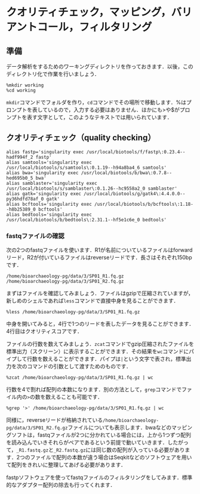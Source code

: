 # クオリティチェック，マッピング，バリアントコール，フィルタリング

## 準備
データ解析をするためのワーキングディレクトリを作っておきます．以後，このディレクトリ化で作業を行いましょう．
```
%mkdir working
%cd working
```
`mkdir`コマンドでフォルダを作り，`cd`コマンドでその場所で移動します．%はプロンプトを表しているので，入力する必要はありません．ほかにも>や$がプロンプトを表す文字として，このようなテキストでは用いられています．
## クオリティチェック（quality checking）

```
alias fastp='singularity exec /usr/local/biotools/f/fastp\:0.23.4--hadf994f_2 fastp'
alias samtools='singularity exec /usr/local/biotools/s/samtools\:0.1.19--h94a8ba4_6 samtools'
alias bwa='singularity exec /usr/local/biotools/b/bwa\:0.7.8--hed695b0_5 bwa'
alias samblaster='singularity exec /usr/local/biotools/s/samblaster\:0.1.26--hc9558a2_0 samblaster'
alias gatk='singularity exec /usr/local/biotools/g/gatk4\:4.4.0.0--py36hdfd78af_0 gatk'
alias bcftools='singularity exec /usr/local/biotools/b/bcftools\:1.18--h8b25389_0 bcftools'
alias bedtools='singularity exec /usr/local/biotools/b/bedtools\:2.31.1--hf5e1c6e_0 bedtools'
```
### fastqファイルの確認
次の2つのfastqファイルを使います．R1が名前についているファイルはforwardリード，R2が付いているファイルはreverseリードです．長さはそれぞれ150bpです．
```
/home/bioarchaeology-pg/data/3/SP01_R1.fq.gz
/home/bioarchaeology-pg/data/3/SP01_R2.fq.gz
```
まずはファイルを確認してみましょう．ファイルはgzipで圧縮されていますが，新しめのシェルであれば`less`コマンドで直接中身を見ることができます．
```
%less /home/bioarchaeology-pg/data/3/SP01_R1.fq.gz
```
中身を開いてみると，4行で1つのリードを表したデータを見ることができます．4行目はクオリティスコアです．

ファイルの行数を数えてみましょう．`zcat`コマンドでgzip圧縮されたファイルを標準出力（スクリーン）に表示することができます．その結果を`wc`コマンドにパイプして行数を数えることができます．パイプは`|`という文字で表され，標準出力を次のコマンドの引数として渡すためのものです．
```
%zcat /home/bioarchaeology-pg/data/3/SP01_R1.fq.gz | wc
```
行数を4で割れば配列の本数になります．別の方法として，`grep`コマンドでファイル内の`>`の数を数えることも可能です．
```
%grep '>' /home/bioarchaeology-pg/data/3/SP01_R1.fq.gz | wc
```

同様に，reverseリードが格納されている`/home/bioarchaeology-pg/data/3/SP01_R2.fq.gz`ファイルについても表示します．bwaなどのマッピングソフトは，fastqファイルが2つに分かれている場合には，上から1つずつ配列を読み込んでいきそれらがペアであるという前提で動いていきます．したがって，`_R1.fastq.gz`と`_R2.fastq.gz`には同じ数の配列が入っている必要があります．2つのファイルで配列の本数が違う場合はSeqkitなどのソフトウェアを用いて配列をきれいに整理してあげる必要があります．

fastpソフトウェアを使ってfastqファイルのフィルタリングをしてみます．標準的なアダプター配列の除去も行ってくれます．



